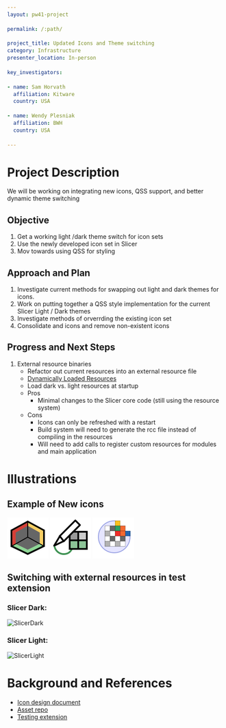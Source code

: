 ```yaml
---
layout: pw41-project

permalink: /:path/

project_title: Updated Icons and Theme switching
category: Infrastructure
presenter_location: In-person

key_investigators:

- name: Sam Horvath
  affiliation: Kitware
  country: USA

- name: Wendy Plesniak
  affiliation: BWH
  country: USA

---
```


# Project Description

<!-- Add a short paragraph describing the project. -->


We will be working on integrating new icons, QSS support, and better dynamic theme switching



## Objective

<!-- Describe here WHAT you would like to achieve (what you will have as end result). -->


1. Get a working light /dark theme switch for icon sets
2. Use the newly developed icon set in Slicer
3. Mov towards using QSS for styling




## Approach and Plan

<!-- Describe here HOW you would like to achieve the objectives stated above. -->


1. Investigate current methods for swapping out light and dark themes for icons.
2. Work on putting together a QSS style implementation for the current Slicer Light / Dark themes
3. Investigate methods of orverrding the existing icon set
4. Consolidate and icons and remove non-existent icons




## Progress and Next Steps

<!-- Update this section as you make progress, describing of what you have ACTUALLY DONE.
     If there are specific steps that you could not complete then you can describe them here, too. -->


1. External resource binaries
    - Refactor out current resources into an external resource file
    - [Dynamically Loaded Resources](https://doc.qt.io/qt-6/qresource.html#dynamic-resource-loading)
    - Load dark vs. light resources at startup
    - Pros
        - Minimal changes to the Slicer core code (still using the resource system)
    - Cons
        - Icons can only be refreshed with a restart
        - Build system will need to generate the rcc file instead of compiling in the resources
        - Will need to add calls to register custom resources for modules and main application




# Illustrations

<!-- Add pictures and links to videos that demonstrate what has been accomplished. -->
## Example of New icons
![image](https://raw.githubusercontent.com/Slicer/slicer-media-assets/main/SlicerIcons/SlicerSVG/SeparateStyles/LightThemeIcons/SpatialProbes/SlicerSlicePlanesOptions.svg)
![image](https://raw.githubusercontent.com/Slicer/slicer-media-assets/main/SlicerIcons/SlicerSVG/SeparateStyles/LightThemeIcons/Modules/SegmentEditorModule.svg)
![image](https://raw.githubusercontent.com/Slicer/slicer-media-assets/main/SlicerIcons/SlicerSVG/SeparateStyles/LightThemeIcons/Modules/WelcomeModule.svg)

## Switching with external resources in test extension

### Slicer Dark:
![SlicerDark](https://github.com/NA-MIC/ProjectWeek/assets/25040869/fbb2c794-a1d6-4bf4-b490-0c3fa7ddd341)


### Slicer Light: 
![SlicerLight](https://github.com/NA-MIC/ProjectWeek/assets/25040869/bdaa9be2-2b56-4357-bc36-ea95927a2d2b)


# Background and References

<!-- If you developed any software, include link to the source code repository.
     If possible, also add links to sample data, and to any relevant publications. -->
- [Icon design document](https://docs.google.com/document/d/1OYhRzBFjwT6dUOIDVL_II8ZQ8QUwDl68wbtt3eIV1ao/edit?usp=sharing)
- [Asset repo](https://github.com/Slicer/slicer-media-assets)
- [Testing extension](https://github.com/sjh26/SlicerIconSwitch)


